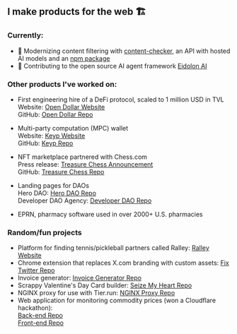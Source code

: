 ## I make products for the web 🏗️

### Currently:

- 🔞 Modernizing content filtering with [content-checker](https://github.com/utilityfueled/content-checker), an API with hosted AI models and an [npm package](https://www.npmjs.com/package/content-checker)
- 🤖 Contributing to the open source AI agent framework [Eidolon AI](https://www.eidolonai.com/)

### Other products I've worked on:

- First engineering hire of a DeFi protocol, scaled to 1 million USD in TVL  
  Website: [Open Dollar Website](https://www.opendollar.com/)  
  GitHub: [Open Dollar Repo](https://github.com/open-dollar)

- Multi-party computation (MPC) wallet  
  Website: [Keyp Website](https://www.usekeyp.com/)  
  GitHub: [Keyp Repo](https://github.com/UseKeyp)

- NFT marketplace partnered with Chess.com  
  Press release: [Treasure Chess Announcement](https://www.chess.com/news/view/treasure-chess)  
  GitHub: [Treasure Chess Repo](https://github.com/treasure-chess)

- Landing pages for DAOs  
  Hero DAO: [Hero DAO Repo](https://github.com/jahabeebs/herodao)  
  Developer DAO Agency: [Developer DAO Repo](https://github.com/jahabeebs/d_agency)

- EPRN, pharmacy software used in over 2000+ U.S. pharmacies

### Random/fun projects

- Platform for finding tennis/pickleball partners called Ralley: [Ralley Website](https://ralley.app)
- Chrome extension that replaces X.com branding with custom assets: [Fix Twitter Repo](https://github.com/jahabeebs/fixx-twitter)
- Invoice generator: [Invoice Generator Repo](https://github.com/jahabeebs/invoice-generator)
- Scrappy Valentine's Day Card builder: [Seize My Heart Repo](https://github.com/jahabeebs/seize-my-heart)
- NGINX proxy for use with Tier.run: [NGINX Proxy Repo](https://github.com/jahabeebs/fly-tier-run-nginx-proxy)
- Web application for monitoring commodity prices (won a Cloudflare hackathon): </br>
  [Back-end Repo](https://github.com/jahabeebs/alphavantageworker)  
  [Front-end Repo](https://github.com/jahabeebs/cmarketprice)
